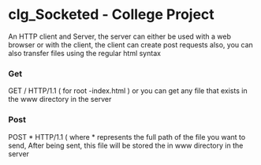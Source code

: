 # clg_Socketed - College Project
An HTTP client and Server, the server can either be used with a web browser or with the client, the client can create post requests also, you can also transfer files using the regular html syntax

### Get

GET / HTTP/1.1    ( for root -index.html ) or you can get any file that exists in the www directory in the server


### Post

POST * HTTP/1.1 ( where * represents the full path of the file you want to send, After being sent, this file will be stored the in www directory in the server

